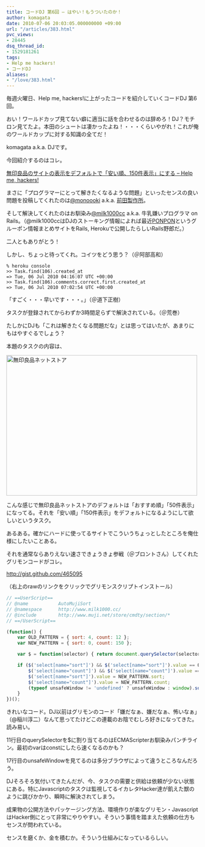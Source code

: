 ```yaml
---
title: コードDJ 第6回 – はやい！もうついたのか！
author: komagata
date: 2010-07-06 20:03:05.000000000 +09:00
url: "/articles/383.html"
pvc_views:
- 28445
dsq_thread_id:
- 1529181261
tags:
- Help me hackers!
- コードDJ
aliases:
- "/love/383.html"
---
```

毎週火曜日、Help me, hackers!に上がったコードを紹介していくコードDJ 第6回。

おい！ワールドカップ見てない癖に適当に話を合わせるのは辞めろ！DJ？モチロン見てたよ。本田のシュートは凄かったよね！・・・くらいやがれ！これが俺のワールドカップに対する知識の全てだ！

komagata a.k.a. DJです。

今回紹介するのはコレ。

[無印良品のサイトの表示をデフォルトで「安い順、150件表示」にする &#8211; Help me, hackers!][1]

まさに「プログラマーにとって解きたくなるような問題」といったセンスの良い問題を投稿してくれたのは[@monoooki][2] a.k.a. [前田製作所][3]。

そして解決してくれたのはお馴染み[@milk1000cc][4] a.k.a. 牛乳嫌いプログラマ on Rails。（@milk1000ccはDJのストーキング情報によれば最近[PONPON][5]というグルーポン情報まとめサイトをRails, Herokuで公開したらしいRails野郎だ。）

二人ともありがとう！

しかし、ちょっと待ってくれ。コイツをどう思う？（＠阿部高和）


    % heroku console
    >> Task.find(106).created_at
    => Tue, 06 Jul 2010 04:16:07 UTC +00:00
    >> Task.find(106).comments.correct.first.created_at
    => Tue, 06 Jul 2010 07:02:54 UTC +00:00


「すごく・・・早いです・・・。」（＠道下正樹）

タスクが登録されてからわずか3時間足らずで解決されている。（＠荒巻）

たしかにDJも「これは解きたくなる問題だな」とは思ってはいたが、あまりにもはやすぐるでしょう？

本題のタスクの内容は、


  <a href="http://www.flickr.com/photos/komagata/4767613698/" title="無印良品ネットストア by komagata, on Flickr"><img src="http://farm5.static.flickr.com/4135/4767613698_c82ef8244b.jpg" width="500" height="368" alt="無印良品ネットストア" /></a>


こんな感じで無印良品ネットストアのデフォルトは「おすすめ順」「50件表示」になってる。それを「安い順」「150件表示」をデフォルトになるようにして欲しいというタスク。

あるある。確かにハードに使ってるサイトでこういうちょっとしたところを俺仕様にしたいことある。

それを通常ならありえない速さできょうきょ参戦（＠ブロントさん）してくれたグリモンコードがコレ。

<http://gist.github.com/465095>

（右上のrawのリンクをクリックでグリモンスクリプトインストール）

````javascript
// ==UserScript==
// @name           AutoMujiSort
// @namespace      http://www.milk1000.cc/
// @include        http://www.muji.net/store/cmdty/section/*
// ==/UserScript==

(function() {
    var OLD_PATTERN = { sort: 4, count: 12 };
    var NEW_PATTERN = { sort: 0, count: 150 };

    var $ = function(selector) { return document.querySelector(selector); };

    if ($('select[name="sort"]') && $('select[name="sort"]').value == OLD_PATTERN.sort &&
        $('select[name="count"]') && $('select[name="count"]').value == OLD_PATTERN.count) {
        $('select[name="sort"]').value = NEW_PATTERN.sort;
        $('select[name="count"]').value = NEW_PATTERN.count;
        (typeof unsafeWindow != 'undefined' ? unsafeWindow : window).sort();
    }
})();
````

きれいなコード。DJ以前はグリモンのコード「嫌だなぁ、嫌だなぁ、怖いなぁ」（@稲川淳二）なんて思ってたけどこの連載のお陰でむしろ好きになってきた。読み易い。

11行目のquerySelectorを$に割り当てるのはECMAScripterお馴染みパンチライン。最初のvarはconstにしたら速くなるのかも？

17行目のunsafeWindowを見てるのは多分ブラウザによって違うところなんだろう。

DJそろそろ気付いてきたんだが、今、タスクの需要と供給は依頼が少ない状態にある。特にJavascriptのタスクは監視してるイカレタHacker達が飢えた獣のように跳びかかり、瞬時に解決されてしまう。

成果物の公開方法やパッケージング方法、環境作りが楽なグリモン・JavascriptはHacker側にとって非常にやりやすい。そういう事情を踏まえた依頼の仕方もセンスが問われている。

センスを磨くか、金を積むか。そういう仕組みになっているらしい。

 [1]: http://help-me-hackers.com/tasks/106
 [2]: http://help-me-hackers.com/monoooki
 [3]: http://maedaseisaku.com/
 [4]: http://help-me-hackers.com/milk1000cc
 [5]: http://ponpon.milk1000.cc/
